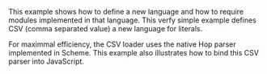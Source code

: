 This example shows how to define a new language and how to require modules
implemented in that language. This verfy simple example defines CSV
(comma separated value) a new language for literals.

For maximmal efficiency, the CSV loader uses the native Hop parser
implemented in Scheme. This example also illustrates how to bind
this CSV parser into JavaScript.
